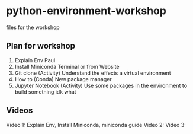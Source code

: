 # python-environment-workshop
files for the workshop

## Plan for workshop
1. Explain Env
    Paul
2. Install Miniconda
    Terminal or from Website
4. Git clone (Activity)
    Understand the effects a virtual environment
5. How to (Conda)
    New package manager
6. Jupyter Notebook (Activity)
    Use some packages in the environment to build something
    idk what

## Videos
Video 1: Explain Env, Install Miniconda, miniconda guide
Video 2: 
Video 3:
